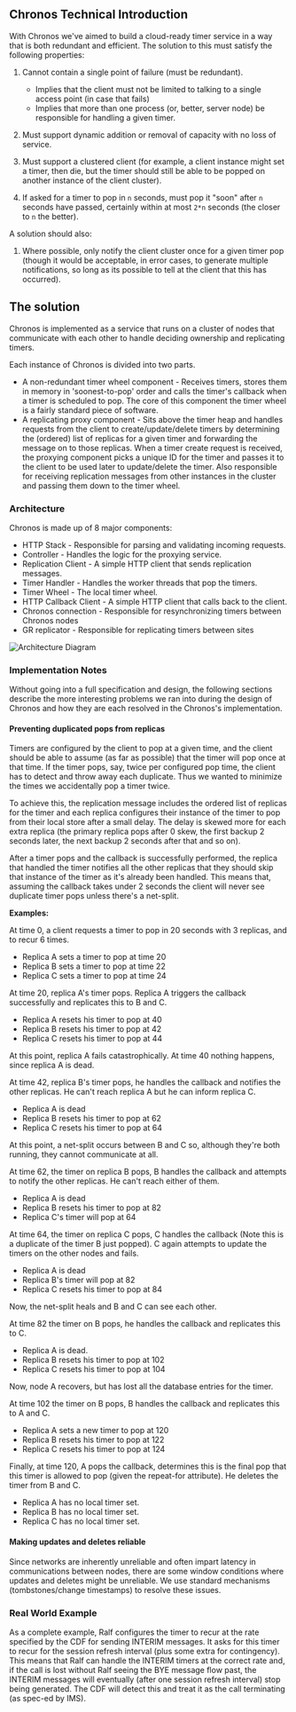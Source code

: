 ## Chronos Technical Introduction

With Chronos we've aimed to build a cloud-ready timer service in a way that is both redundant and
efficient. The solution to this must satisfy the following properties:

1. Cannot contain a single point of failure (must be redundant).

     * Implies that the client must not be limited to talking to a single access point (in case that fails)
     * Implies that more than one process (or, better, server node) be responsible for handling a given timer.

2. Must support dynamic addition or removal of capacity with no loss of service.
3. Must support a clustered client (for example, a client instance might set a timer, then die, but
the timer should still be able to be popped on another instance of the client cluster).
4. If asked for a timer to pop in `n` seconds, must pop it "soon" after `n` seconds have passed,
certainly within at most `2*n` seconds (the closer to `n` the better).

A solution should also:

1. Where possible, only notify the client cluster once for a given timer pop (though it would be
acceptable, in error cases, to generate multiple notifications, so long as its possible to tell at
the client that this has occurred).

## The solution

Chronos is implemented as a service that runs on a cluster of nodes that communicate with each other
to handle deciding ownership and replicating timers.

Each instance of Chronos is divided into two parts.

 * A non-redundant timer wheel component - Receives timers, stores them in memory in
'soonest-to-pop' order and calls the timer's callback when a timer is scheduled to pop. The core
of this component the timer wheel is a fairly standard piece of software.
 * A replicating proxy component - Sits above the timer heap and handles requests from the client to
create/update/delete timers by determining the (ordered) list of replicas for a given timer and
forwarding the message on to those replicas. When a timer create request is received, the
proxying component picks a unique ID for the timer and passes it to the client to be used later
to update/delete the timer.  Also responsible for receiving replication messages from other
instances in the cluster and passing them down to the timer wheel.

### Architecture

Chronos is made up of 8 major components:

 * HTTP Stack - Responsible for parsing and validating incoming requests.
 * Controller - Handles the logic for the proxying service.
 * Replication Client - A simple HTTP client that sends replication messages.
 * Timer Handler - Handles the worker threads that pop the timers.
 * Timer Wheel - The local timer wheel.
 * HTTP Callback Client - A simple HTTP client that calls back to the client.
 * Chronos connection - Responsible for resynchronizing timers between Chronos nodes 
 * GR replicator - Responsible for replicating timers between sites

![Architecture Diagram](architecture.png?raw=true)

### Implementation Notes

Without going into a full specification and design, the following sections describe the more
interesting problems we ran into during the design of Chronos and how they are each resolved in the
Chronos's implementation.

#### Preventing duplicated pops from replicas

Timers are configured by the client to pop at a given time, and the client should be able to assume
(as far as possible) that the timer will pop once at that time.  If the timer pops, say, twice per
configured pop time, the client has to detect and throw away each duplicate.  Thus we wanted to
minimize the times we accidentally pop a timer twice.

To achieve this, the replication message includes the ordered list of replicas for the timer and
each replica configures their instance of the timer to pop from their local store after a small
delay. The delay is skewed more for each extra replica (the primary replica pops after 0 skew, the
first backup 2 seconds later, the next backup 2 seconds after that and so on).

After a timer pops and the callback is successfully performed, the replica that handled the timer
notifies all the other replicas that they should skip that instance of the timer as it's already
been handled. This means that, assuming the callback takes under 2 seconds the client will never see
duplicate timer pops unless there's a net-split.

**Examples:**

At time 0, a client requests a timer to pop in 20 seconds with 3 replicas, and to recur 6 times.

 * Replica A sets a timer to pop at time 20
 * Replica B sets a timer to pop at time 22
 * Replica C sets a timer to pop at time 24

At time 20, replica A's timer pops. Replica A triggers the callback successfully and replicates this
to B and C.

 * Replica A resets his timer to pop at 40
 * Replica B resets his timer to pop at 42
 * Replica C resets his timer to pop at 44

At this point, replica A fails catastrophically. At time 40 nothing happens, since replica A is
dead.

At time 42, replica B's timer pops, he handles the callback and notifies the other replicas. He
can't reach replica A but he can inform replica C.

 * Replica A is dead
 * Replica B resets his timer to pop at 62
 * Replica C resets his timer to pop at 64

At this point, a net-split occurs between B and C so, although they're both running, they cannot
communicate at all.

At time 62, the timer on replica B pops, B handles the callback and attempts to notify the other
replicas. He can't reach either of them.

 * Replica A is dead
 * Replica B resets his timer to pop at 82
 * Replica C's timer will pop at 64

At time 64, the timer on replica C pops, C handles the callback (Note this is a duplicate of the
timer B just popped). C again attempts to update the timers on the other nodes and fails.

 * Replica A is dead
 * Replica B's timer will pop at 82
 * Replica C resets his timer to pop at 84

Now, the net-split heals and B and C can see each other.

At time 82 the timer on B pops, he handles the callback and replicates this to C.

 * Replica A is dead.
 * Replica B resets his timer to pop at 102
 * Replica C resets his timer to pop at 104

Now, node A recovers, but has lost all the database entries for the timer.

At time 102 the timer on B pops, B handles the callback and replicates this to A and C.

 * Replica A sets a new timer to pop at 120
 * Replica B resets his timer to pop at 122
 * Replica C resets his timer to pop at 124

Finally, at time 120, A pops the callback, determines this is the final pop that this timer is
allowed to pop (given the repeat-for attribute). He deletes the timer from B and C.

 * Replica A has no local timer set.
 * Replica B has no local timer set.
 * Replica C has no local timer set.

#### Making updates and deletes reliable

Since networks are inherently unreliable and often impart latency in communications between nodes,
there are some window conditions where updates and deletes might be unreliable. We use standard
mechanisms (tombstones/change timestamps) to resolve these issues.

### Real World Example

As a complete example, Ralf configures the timer to recur at the rate specified by the CDF for
sending INTERIM messages. It asks for this timer to recur for the session refresh interval (plus
some extra for contingency). This means that Ralf can handle the INTERIM timers at the correct rate
and, if the call is lost without Ralf seeing the BYE message flow past, the INTERIM messages will
eventually (after one session refresh interval) stop being generated. The CDF will detect this and
treat it as the call terminating (as spec-ed by IMS).
